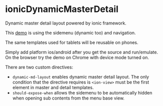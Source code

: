 ionicDynamicMasterDetail
========================

Dynamic master detail layout powered by ionic framework.

This [demo](http://wan54.github.io/ionicDynamicMasterDetail) is using the sidemenu (dynamic too) and navigation.

The same templates used for tablets will be reusable on phones.

Simply add platform ios/android after you get the source and run/emulate. On the browser try the demo on Chrome with device mode turned on.

There are two custom directives:

- `dynamic-md-layout` enables dynamic master detail layout. The only condition that the directive requires is `<ion-view>` must be the first element in master and detail templates.
- `should-expose-when` allows the sidemenu to be automatically hidden when opening sub contents from the menu base view.